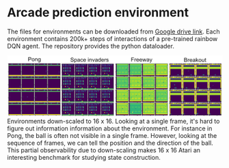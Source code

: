 # Arcade prediction environment 

The files for environments can be downloaded from [Google drive link](https://drive.google.com/drive/folders/19AwuhsZdFUpyb-kHxAIzaYewCqF1pPxw?usp=sharing). Each environment contains 200k+ steps of interactions of a pre-trained rainbow DQN agent. The repository provides the python dataloader. 

![Visualization of the experience](images/envs.png)
Environments down-scaled to 16 x 16. Looking at a single frame, it's hard to figure out information information about the environment. For instance in Pong, the ball is often not visible in a single frame. However, looking at the sequence of frames, we can tell the position and the direction of the ball. This partial observability due to down-scaling makes 16 x 16 Atari an interesting benchmark for studying state construction.
